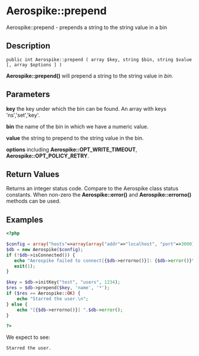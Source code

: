 
# Aerospike::prepend

Aerospike::prepend - prepends a string to the string value in a bin

## Description

```
public int Aerospike::prepend ( array $key, string $bin, string $value [, array $options ] )
```

**Aerospike::prepend()** will prepend a string to the string value in *bin*.

## Parameters

**key** the key under which the bin can be found. An array with keys 'ns','set','key'.

**bin** the name of the bin in which we have a numeric value.

**value** the string to prepend to the string value in the bin.

**options** including **Aerospike::OPT_WRITE_TIMEOUT**, **Aerospike::OPT_POLICY_RETRY**.

## Return Values

Returns an integer status code.  Compare to the Aerospike class status
constants.  When non-zero the **Aerospike::error()** and
**Aerospike::errorno()** methods can be used.

## Examples

```php
<?php

$config = array("hosts"=>array(array("addr"=>"localhost", "port"=>3000)));
$db = new Aerospike($config);
if (!$db->isConnected()) {
   echo "Aerospike failed to connect[{$db->errorno()}]: {$db->error()}\n";
   exit(1);
}

$key = $db->initKey("test", "users", 1234);
$res = $db->prepend($key, 'name', '*');
if ($res == Aerospike::OK) {
    echo "Starred the user.\n";
} else {
    echo "[{$db->errorno()}] ".$db->error();
}

?>
```

We expect to see:

```
Starred the user.
```

